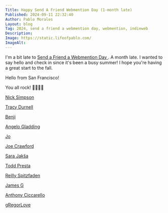 ```yaml
---
Title: Happy Send A Friend Webmention Day (1-month late)
Published: 2024-09-11 22:32:40
Author: Pablo Morales
Layout: blog
Tag: 2024, send a friend a webmention day, webmention, indieweb
Description: 
Image: https://static.lifeofpablo.com/
ImageAlt: 
---
```

I'm a bit late to [ Send a Friend a Webmention Day ](https://events.indieweb.org/2024/07/send-a-friend-a-webmention-day-Yg7gsfhZDigm). A month late.  I wanted to say hello and check in since it's been a busy summer! I hope you're having a great start to the fall.

Hello from San Francisco!

You all rock! 🤘🏽🤘🏽

[Nick Simpson](https://nicksimson.com/)

[Tracy Durnell](https://tracydurnell.com/)

[Benji](https://www.benji.dog/)

[Angelo Gladding](https://ragt.ag/)

[Jo](https://dead.garden/)

[Joe Crawford](https://artlung.com/)

[Sara Jakša](https://sarajaksa.eu/)

[Todd Presta](https://toddpresta.com/)

[Reilly Spitzfaden](https://reillyspitzfaden.com/)

[James G](https://jamesg.blog/)

[Anthony Ciccarello](https://www.ciccarello.me/)

[gRegorLove](https://gRegorLove.com/ )


